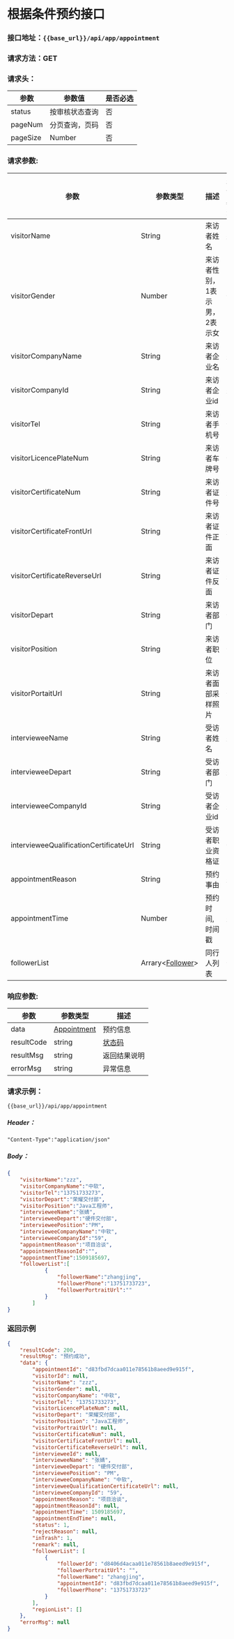 # 根据条件预约接口

### 接口地址：`{{base_url}}/api/app/appointment`

### 请求方法：GET

### 请求头：

| 参数 | 参数值 | 是否必选 |
| --- | --- | --- |
| status| 按审核状态查询| 否|
| pageNum| 分页查询，页码| 否|
| pageSize| Number| 否|
### 请求参数:

| 参数 | 参数类型 | 描述 | 是否必选 |
| --- | --- | --- | --- |
| visitorName | String | 来访者姓名 | 是|
| visitorGender | Number | 来访者性别，1表示男，2表示女 |否|
| visitorCompanyName | String | 来访者企业名 |是|
| visitorCompanyId | String | 来访者企业id |是|
| visitorTel | String | 来访者手机号 |否|
| visitorLicencePlateNum | String | 来访者车牌号 |否|
| visitorCertificateNum| String | 来访者证件号 |是|
| visitorCertificateFrontUrl| String | 来访者证件正面 |是|
| visitorCertificateReverseUrl| String | 来访者证件反面 |是|
| visitorDepart | String | 来访者部门 |否|
| visitorPosition | String | 来访者职位 |否|
| visitorPortaitUrl | String | 来访者面部采样照片 |否|
| intervieweeName | String | 受访者姓名 |是|
| intervieweeDepart | String | 受访者部门 |是|
| intervieweeCompanyId | String | 受访者企业id |是|
| intervieweeQualificationCertificateUrl| String | 受访者职业资格证  |否|
| appointmentReason | String | 预约事由 |是|
| appointmentTime | Number | 预约时间,时间戳 |是|
| followerList | Arrary&lt;[Follower](/data-struct/data-struct.md#follower参数说明)&gt; | 同行人列表 |否|


### 响应参数:

| 参数 | 参数类型 | 描述 |
| --- | --- | --- |
| data | [Appointment](/data-struct/data-struct.md/#appointment参数说明) | 预约信息 |
| resultCode | string | [状态码](/data-struct/code.md) |
| resultMsg | string | 返回结果说明 |
| errorMsg | string | 异常信息 |

### 请求示例：

```
{{base_url}}/api/app/appointment
```

##### Header：

```
"Content-Type":"application/json"
```

##### Body：

```json
{
	"visitorName":"zzz",
	"visitorCompanyName":"中软",
	"visitorTel":"13751733273",
	"visitorDepart":"荣耀交付部",
	"visitorPosition":"Java工程师",
	"intervieweeName":"张婧",
	"intervieweeDepart":"硬件交付部",
	"intervieweePosition":"PM",
	"intervieweeCompanyName":"中软",
	"intervieweeCompanyId":"59",
	"appointmentReason":"项目洽谈",
	"appointmentReasonId":"",
	"appointmentTime":1509185697,
	"followerList":[
			{
				"followerName":"zhangjing",
				"followerPhone":"13751733723",
				"followerPortraitUrl":""
			}
		]
}
```

### 返回示例

```json
{
    "resultCode": 200,
    "resultMsg": "预约成功",
    "data": {
        "appointmentId": "d83fbd7dcaa011e78561b8aeed9e915f",
        "visitorId": null,
        "visitorName": "zzz",
        "visitorGender": null,
        "visitorCompanyName": "中软",
        "visitorTel": "13751733273",
        "visitorLicencePlateNum": null,
        "visitorDepart": "荣耀交付部",
        "visitorPosition": "Java工程师",
        "visitorPortraitUrl": null,
        "visitorCertificateNum": null,
        "visitorCertificateFrontUrl": null,
        "visitorCertificateReverseUrl": null,
        "intervieweeId": null,
        "intervieweeName": "张婧",
        "intervieweeDepart": "硬件交付部",
        "intervieweePosition": "PM",
        "intervieweeCompanyName": "中软",
        "intervieweeQualificationCertificateUrl": null,
        "intervieweeCompanyId": "59",
        "appointmentReason": "项目洽谈",
        "appointmentReasonId": null,
        "appointmentTime": 1509185697,
        "appointmentEndTime": null,
        "status": 1,
        "rejectReason": null,
        "inTrash": 1,
        "remark": null,
        "followerList": [
            {
                "followerId": "d8406d4acaa011e78561b8aeed9e915f",
                "followerPortraitUrl": "",
                "followerName": "zhangjing",
                "appointmentId": "d83fbd7dcaa011e78561b8aeed9e915f",
                "followerPhone": "13751733723"
            }
        ],
        "regionList": []
    },
    "errorMsg": null
}
```




